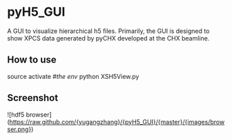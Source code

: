 # pyH5_GUI
A GUI to visualize hierarchical h5 files. Primarily, the GUI is designed to show XPCS data generated by pyCHX developed at the CHX beamline.

## How to use
source activate #*the env*
python XSH5View.py

## Screenshot

![hdf5 browser] (https://raw.github.com/{yugangzhang}/{pyH5_GUI}/{master}/{images/browser.png})

 
